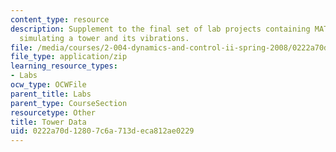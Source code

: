 ```yaml
---
content_type: resource
description: Supplement to the final set of lab projects containing MATLAB files for
  simulating a tower and its vibrations.
file: /media/courses/2-004-dynamics-and-control-ii-spring-2008/0222a70d12807c6a713deca812ae0229_TowerData.zip
file_type: application/zip
learning_resource_types:
- Labs
ocw_type: OCWFile
parent_title: Labs
parent_type: CourseSection
resourcetype: Other
title: Tower Data
uid: 0222a70d-1280-7c6a-713d-eca812ae0229
---
```

